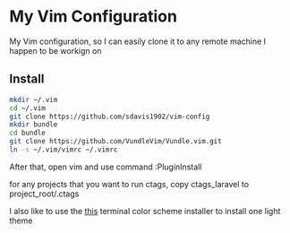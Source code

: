 # My Vim Configuration

My Vim configuration, so I can easily clone it to any remote machine I happen to be workign on

## Install

``` bash
mkdir ~/.vim
cd ~/.vim
git clone https://github.com/sdavis1902/vim-config
mkdir bundle
cd bundle
git clone https://github.com/VundleVim/Vundle.vim.git
ln -s ~/.vim/vimrc ~/.vimrc
```

After that, open vim and use command :PluginInstall

for any projects that you want to run ctags, copy ctags_laravel to project_root/.ctags

I also like to use the [this](https://github.com/Mayccoll/Gogh) terminal color scheme installer to install one light theme

